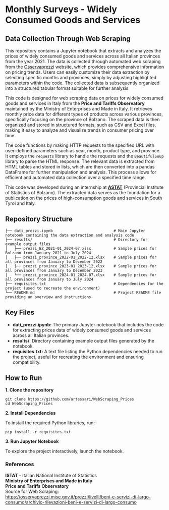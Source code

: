 <h1>Monthly Surveys - Widely Consumed Goods and Services</h1>
<h2>Data Collection Through Web Scraping</h2>

This repository contains a Jupyter notebook that extracts and analyzes the prices of widely consumed goods and services across all Italian provinces from the year 2021. The data is collected through automated web scraping from the [Osservaprezzi](https://osservaprezzi.mise.gov.it/prezzi/livelli/beni-e-servizi-di-largo-consumo/archivio-rilevazioni-beni-e-servizi-di-largo-consumo) website, which provides comprehensive information on pricing trends. Users can easily customize their data extraction by selecting specific months and provinces, simply by adjusting highlighted parameters within the code. The collected data is subsequently organized into a structured tabular format suitable for further analysis.

This code is designed for web scraping data on prices for widely consumed goods and services in Italy from the **Price and Tariffs Observatory** maintained by the Ministry of Enterprises and Made in Italy. It retrieves monthly price data for different types of products across various provinces, specifically focusing on the province of Bolzano. The scraped data is then organized and stored in structured formats, such as CSV and Excel files, making it easy to analyze and visualize trends in consumer pricing over time.

The code functions by making HTTP requests to the specified URL with user-defined parameters such as year, month, product type, and province. It employs the `requests` library to handle the requests and the `BeautifulSoup` library to parse the HTML response. The relevant data is extracted from HTML tables and stored in lists, which are then converted into a pandas DataFrame for further manipulation and analysis. This process allows for efficient and automated data collection over a specified time range.

This code was developed during an internship at [**ASTAT**](https://astat.provincia.bz.it/it/default.asp) (Provincial Institute of Statistics of Bolzano). The extracted data serves as the foundation for a publication on the prices of high-consumption goods and services in South Tyrol and Italy.

## Repository Structure

```
├── dati_prezzi.ipynb                           # Main Jupyter notebook containing the data extraction and analysis code
├── results/                                    # Directory for example output files
│   ├── prezzi_BZ_2021-01_2024-07.xlsx          # Sample prices for Bolzano from January 2021 to July 2024
│   ├── prezzi_province_2022-01_2022-12.xlsx    # Sample prices for all provinces from January to December 2022
│   ├── prezzi_province_2023-01_2023-12.xlsx    # Sample prices for all provinces from January to December 2023
│   └── prezzi_province_2024-01_2024-07.xlsx    # Sample prices for all provinces from January to July 2024
├── requisites.txt                              # Dependencies for the project (used to recreate the environment)
└── README.md                                   # Project README file providing an overview and instructions

```

## Key Files

- **dati_prezzi.ipynb:** The primary Jupyter notebook that includes the code for extracting prices data of widely consumed goods and services across all Italian provinces.
- **results/**: Directory containing example output files generated by the notebook.
- **requisites.txt:** A text file listing the Python dependencies needed to run the project, useful for recreating the environment and ensuring compatibility.

## How to Run

**1. Clone the repository**
```
git clone https://github.com/artessari/WebScraping_Prices
cd WebScraping_Prices
```

**2. Install Dependencies**

To install the required Python libraries, run:
```
pip install -r requisites.txt
```

**3. Run Jupyter Notebook**

To explore the project interactively, launch the notebook.

### References
**ISTAT** - Italian National Institute of Statistics  
**Ministry of Enterprises and Made in Italy**  
**Price and Tariffs Observatory**  
Source for Web Scraping: https://osservaprezzi.mise.gov.it/prezzi/livelli/beni-e-servizi-di-largo-consumo/archivio-rilevazioni-beni-e-servizi-di-largo-consumo
